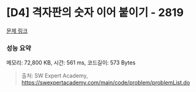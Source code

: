 # [D4] 격자판의 숫자 이어 붙이기 - 2819 

[문제 링크](https://swexpertacademy.com/main/code/problem/problemDetail.do?contestProbId=AV7I5fgqEogDFAXB) 

### 성능 요약

메모리: 72,800 KB, 시간: 561 ms, 코드길이: 573 Bytes



> 출처: SW Expert Academy, https://swexpertacademy.com/main/code/problem/problemList.do
